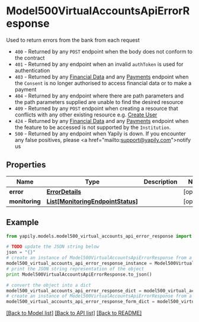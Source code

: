 # Model500VirtualAccountsApiErrorResponse

Used to return errors from the bank from each request<ul><li>`400` - Returned by any `POST` endpoint when the body does not conform to the contract</li><li>`401` - Returned by any endpoint when an invalid `authToken` is used for authentication</li><li>`403` - Returned by any [Financial Data](https://docs.yapily.com/api/#yapily-api-financial-data) and any [Payments](https://docs.yapily.com/api/#yapily-api-payments) endpoint when the `Consent` is no longer authorised to access financial data or to make a payment</li><li>`404` - Returned by any endpoint where there are path parameters and the path parameters supplied are unable to find the desired resource</li><li>`409` - Returned by any `POST` endpoint when creating a resource that conflicts with any other existing resource e.g. [Create User](https://docs.yapily.com/api/#create-user)</li><li>`424` - Returned by any [Financial Data](https://docs.yapily.com/api/#yapily-api-financial-data) and any [Payments](https://docs.yapily.com/api/#yapily-api-payments) endpoint when the feature to be accessed is not supported by the `Institution`.</li><li>`500` - Returned by any endpoint when Yapily is down. If you encounter any false positives, please <a href=\"mailto:support@yapily.com\">notify us</a></li></ul>

## Properties
Name | Type | Description | Notes
------------ | ------------- | ------------- | -------------
**error** | [**ErrorDetails**](ErrorDetails.md) |  | [optional] 
**monitoring** | [**List[MonitoringEndpointStatus]**](MonitoringEndpointStatus.md) |  | [optional] 

## Example

```python
from yapily.models.model500_virtual_accounts_api_error_response import Model500VirtualAccountsApiErrorResponse

# TODO update the JSON string below
json = "{}"
# create an instance of Model500VirtualAccountsApiErrorResponse from a JSON string
model500_virtual_accounts_api_error_response_instance = Model500VirtualAccountsApiErrorResponse.from_json(json)
# print the JSON string representation of the object
print Model500VirtualAccountsApiErrorResponse.to_json()

# convert the object into a dict
model500_virtual_accounts_api_error_response_dict = model500_virtual_accounts_api_error_response_instance.to_dict()
# create an instance of Model500VirtualAccountsApiErrorResponse from a dict
model500_virtual_accounts_api_error_response_form_dict = model500_virtual_accounts_api_error_response.from_dict(model500_virtual_accounts_api_error_response_dict)
```
[[Back to Model list]](../README.md#documentation-for-models) [[Back to API list]](../README.md#documentation-for-api-endpoints) [[Back to README]](../README.md)


